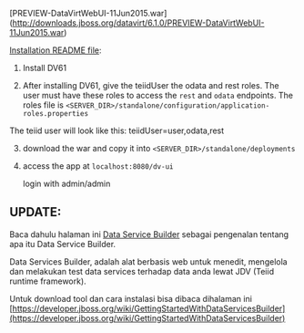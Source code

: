 [PREVIEW-DataVirtWebUI-11Jun2015.war] (http://downloads.jboss.org/datavirt/6.1.0/PREVIEW-DataVirtWebUI-11Jun2015.war)

[Installation README file](http://downloads.jboss.org/datavirt/install.txt):

1) Install DV61

2) After installing DV61, give the teiidUser the odata and rest roles. The user must have these roles to access the `rest` and `odata` endpoints.
The roles file is `<SERVER_DIR>/standalone/configuration/application-roles.properties`

The teiid user will look like this:
teiidUser=user,odata,rest

3) download the war and copy it into `<SERVER_DIR>/standalone/deployments`

4) access the app at `localhost:8080/dv-ui`

   login with admin/admin

## UPDATE:

Baca dahulu halaman ini [Data Service Builder](http://teiiddesigner.jboss.org/ds_builder_summary.html) sebagai pengenalan tentang apa itu Data Service Builder.

Data Services Builder, adalah alat berbasis web untuk menedit, mengelola dan melakukan test data services terhadap data anda lewat JDV (Teiid runtime framework).

Untuk download tool dan cara instalasi bisa dibaca dihalaman ini [https://developer.jboss.org/wiki/GettingStartedWithDataServicesBuilder](https://developer.jboss.org/wiki/GettingStartedWithDataServicesBuilder)


